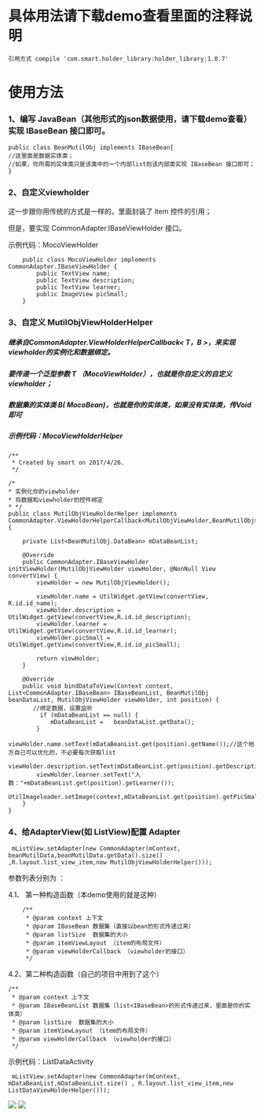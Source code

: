 # 具体用法请下载demo查看里面的注释说明
    引用方式 compile 'com.smart.holder_library:holder_library:1.0.7'


# 使用方法
### 1、编写 JavaBean（其他形式的json数据使用，请下载demo查看）实现 IBaseBean 接口即可。

	public class BeanMutilObj implements IBaseBean{
	//这里面是数据实体类；
	//如果，你所需的实体类只是该类中的一个内部list则该内部类实现 IBaseBean 接口即可；
    }

### 2、自定义viewholder

 这一步跟你用传统的方式是一样的，里面封装了 item 控件的引用；

   但是，要实现 CommonAdapter.IBaseViewHolder 接口。

   示例代码：MocoViewHolder

        public class MocoViewHolder implements CommonAdapter.IBaseViewHolder {
            public TextView name;
            public TextView description;
            public TextView learner;
            public ImageView picSmall;
        }

### 3、自定义 MutilObjViewHolderHelper

#####  继承自CommonAdapter.ViewHolderHelperCallback< T，B >，来实现 viewholder的实例化和数据绑定。

#####   要传递一个泛型参数 T （MocoViewHolder），也就是你自定义的自定义viewholder；

#####   数据集的实体类 B( MocoBean)，也就是你的实体类，如果没有实体类，传Void即可

#####   示例代码：MocoViewHolderHelper

	/**
	 * Created by smart on 2017/4/26.
	 */

	/*
	* 实例化你的viewholder
	* 将数据和viewholder的控件绑定
	* */
	public class MutilObjViewHolderHelper implements CommonAdapter.ViewHolderHelperCallback<MutilObjViewHolder,BeanMutilObj> {

	    private List<BeanMutilObj.DataBean> mDataBeanList;

	    @Override
	    public CommonAdapter.IBaseViewHolder initViewHolder(MutilObjViewHolder viewHolder, @NonNull View convertView) {
	        viewHolder = new MutilObjViewHolder();

	        viewHolder.name = UtilWidget.getView(convertView, R.id.id_name);
	        viewHolder.description = UtilWidget.getView(convertView,R.id.id_description);
	        viewHolder.learner = UtilWidget.getView(convertView,R.id.id_learner);
	        viewHolder.picSmall = UtilWidget.getView(convertView,R.id.id_picSmall);

	        return viewHolder;
	    }

	    @Override
	    public void bindDataToView(Context context, List<CommonAdapter.IBaseBean> IBaseBeanList, BeanMutilObj beanDataList, MutilObjViewHolder viewHolder, int position) {
	       //绑定数据，设置监听
	         if (mDataBeanList == null) {
	            mDataBeanList =   beanDataList.getData();
	        }
	        viewHolder.name.setText(mDataBeanList.get(position).getName());//这个地方自己可以优化的，不必要每次获取list
	        viewHolder.description.setText(mDataBeanList.get(position).getDescription());
	        viewHolder.learner.setText("人数："+mDataBeanList.get(position).getLearner());
	        UtilImageloader.setImage(context,mDataBeanList.get(position).getPicSmall(),viewHolder.picSmall);
	    }
	}



### 4、给AdapterView(如 ListView)配置 Adapter

 	 mListView.setAdapter(new CommonAdapter(mContext, beanMutilData,beanMutilData.getData().size() ,R.layout.list_view_item,new MutilObjViewHolderHelper()));

参数列表分别为 ：

4.1、 第一种构造函数（本demo使用的就是这种）

        /**
         * @param context 上下文
         * @param IBaseBean 数据集（直接以bean的形式传递过来）
         * @param listSize  数据集的大小
         * @param itemViewLayout （item的布局文件）
         * @param viewHolderCallback （viewholder的接口）
         */

4.2、第二种构造函数（自己的项目中用到了这个）

    /**
     * @param context 上下文
     * @param IBaseBeanList 数据集（list<IBaseBean>的形式传递过来，里面是你的实体类）
     * @param listSize  数据集的大小
     * @param itemViewLayout （item的布局文件）
     * @param viewHolderCallback （viewholder的接口）
     */



示例代码：ListDataActivity

     mListView.setAdapter(new CommonAdapter(mContext, mDataBeanList,mDataBeanList.size() , R.layout.list_view_item,new ListDataViewHolderHelper()));

![](https://github.com/xubinbin1024/CommonAdapter/blob/master/img/list.png)
![](https://github.com/xubinbin1024/CommonAdapter/blob/master/img/grid.png)
